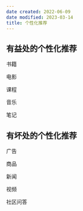 ```yaml
---
date created: 2022-06-09
date modified: 2023-03-14
title: 个性化推荐
---
```


## 有益处的个性化推荐

书籍

电影

课程

音乐

笔记

## 有坏处的个性化推荐

广告

商品

新闻

视频

社区问答
